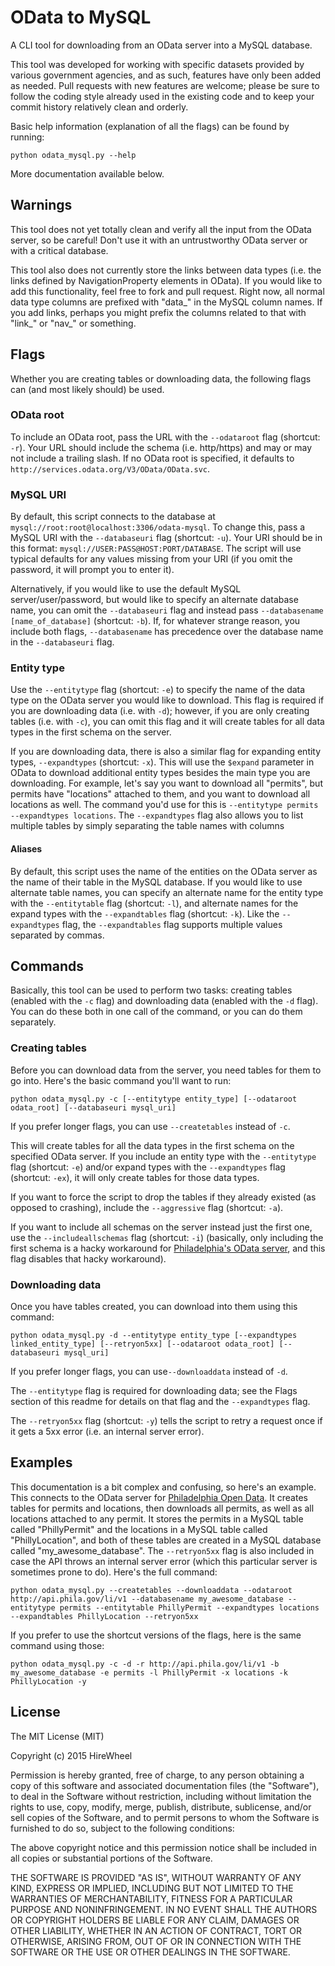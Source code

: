 # OData to MySQL

A CLI tool for downloading from an OData server into a MySQL database.

This tool was developed for working with specific datasets provided by various government agencies, and as such, features have only been added as needed. Pull requests with new features are welcome; please be sure to follow the coding style already used in the existing code and to keep your commit history relatively clean and orderly.

Basic help information (explanation of all the flags) can be found by running:

    python odata_mysql.py --help

More documentation available below.

## Warnings

This tool does not yet totally clean and verify all the input from the OData server, so be careful! Don't use it with an untrustworthy OData server or with a critical database.

This tool also does not currently store the links between data types (i.e. the links defined by NavigationProperty elements in OData). If you would like to add this functionality, feel free to fork and pull request. Right now, all normal data type columns are prefixed with "data_" in the MySQL column names. If you add links, perhaps you might prefix the columns related to that with "link_" or "nav_" or something.

## Flags

Whether you are creating tables or downloading data, the following flags can (and most likely should) be used.

### OData root

To include an OData root, pass the URL with the `--odataroot` flag (shortcut: `-r`). Your URL should include the schema (i.e. http/https) and may or may not include a trailing slash. If no OData root is specified, it defaults to `http://services.odata.org/V3/OData/OData.svc`.

### MySQL URI

By default, this script connects to the database at `mysql://root:root@localhost:3306/odata-mysql`. To change this, pass a MySQL URI with the `--databaseuri` flag (shortcut: `-u`). Your URI should be in this format: `mysql://USER:PASS@HOST:PORT/DATABASE`. The script will use typical defaults for any values missing from your URI (if you omit the password, it will prompt you to enter it).

Alternatively, if you would like to use the default MySQL server/user/password, but would like to specify an alternate database name, you can omit the `--databaseuri` flag and instead pass `--databasename [name_of_database]` (shortcut: `-b`). If, for whatever strange reason, you include both flags, `--databasename` has precedence over the database name in the `--databaseuri` flag.

### Entity type

Use the `--entitytype` flag (shortcut: `-e`) to specify the name of the data type on the OData server you would like to download. This flag is required if you are downloading data (i.e. with `-d`); however, if you are only creating tables (i.e. with `-c`), you can omit this flag and it will create tables for all data types in the first schema on the server.

If you are downloading data, there is also a similar flag for expanding entity types, `--expandtypes` (shortcut: `-x`). This will use the `$expand` parameter in OData to download additional entity types besides the main type you are downloading. For example, let's say you want to download all "permits", but permits have "locations" attached to them, and you want to download all locations as well. The command you'd use for this is `--entitytype permits --expandtypes locations`. The `--expandtypes` flag also allows you to list multiple tables by simply separating the table names with columns

#### Aliases

By default, this script uses the name of the entities on the OData server as the name of their table in the MySQL database. If you would like to use alternate table names, you can specify an alternate name for the entity type with the `--entitytable` flag (shortcut: `-l`), and alternate names for the expand types with the `--expandtables` flag (shortcut: `-k`). Like the `--expandtypes` flag, the `--expandtables` flag supports multiple values separated by commas.


## Commands

Basically, this tool can be used to perform two tasks: creating tables (enabled with the `-c` flag) and downloading data (enabled with the `-d` flag). You can do these both in one call of the command, or you can do them separately.

### Creating tables

Before you can download data from the server, you need tables for them to go into. Here's the basic command you'll want to run:

    python odata_mysql.py -c [--entitytype entity_type] [--odataroot odata_root] [--databaseuri mysql_uri]

If you prefer longer flags, you can use `--createtables` instead of `-c`.

This will create tables for all the data types in the first schema on the specified OData server. If you include an entity type with the `--entitytype` flag (shortcut: `-e`) and/or expand types with the `--expandtypes` flag (shortcut: `-ex`), it will only create tables for those data types.

If you want to force the script to drop the tables if they already existed (as opposed to crashing), include the `--aggressive` flag (shortcut: `-a`).

If you want to include all schemas on the server instead just the first one, use the `--includeallschemas` flag (shortcut: `-i`) (basically, only including the first schema is a hacky workaround for [Philadelphia's OData server](http://phlapi.com), and this flag disables that hacky workaround).

### Downloading data

Once you have tables created, you can download into them using this command:

    python odata_mysql.py -d --entitytype entity_type [--expandtypes linked_entity_type] [--retryon5xx] [--odataroot odata_root] [--databaseuri mysql_uri]

If you prefer longer flags, you can use`--downloaddata` instead of `-d`.

The `--entitytype` flag is required for downloading data; see the Flags section of this readme for details on that flag and the `--expandtypes` flag.

The `--retryon5xx` flag (shortcut: `-y`) tells the script to retry a request once if it gets a 5xx error (i.e. an internal server error).

## Examples

This documentation is a bit complex and confusing, so here's an example. This connects to the OData server for [Philadelphia Open Data](http://phlapi.com). It creates tables for permits and locations, then downloads all permits, as well as all locations attached to any permit. It stores the permits in a MySQL table called "PhillyPermit" and the locations in a MySQL table called "PhillyLocation", and both of these tables are created in a MySQL database called "my_awesome_database". The `--retryon5xx` flag is also included in case the API throws an internal server error (which this particular server is sometimes prone to do). Here's the full command:

    python odata_mysql.py --createtables --downloaddata --odataroot http://api.phila.gov/li/v1 --databasename my_awesome_database --entitytype permits --entitytable PhillyPermit --expandtypes locations --expandtables PhillyLocation --retryon5xx

If you prefer to use the shortcut versions of the flags, here is the same command using those:

    python odata_mysql.py -c -d -r http://api.phila.gov/li/v1 -b my_awesome_database -e permits -l PhillyPermit -x locations -k PhillyLocation -y


## License

The MIT License (MIT)

Copyright (c) 2015 HireWheel

Permission is hereby granted, free of charge, to any person obtaining a copy
of this software and associated documentation files (the "Software"), to deal
in the Software without restriction, including without limitation the rights
to use, copy, modify, merge, publish, distribute, sublicense, and/or sell
copies of the Software, and to permit persons to whom the Software is
furnished to do so, subject to the following conditions:

The above copyright notice and this permission notice shall be included in all
copies or substantial portions of the Software.

THE SOFTWARE IS PROVIDED "AS IS", WITHOUT WARRANTY OF ANY KIND, EXPRESS OR
IMPLIED, INCLUDING BUT NOT LIMITED TO THE WARRANTIES OF MERCHANTABILITY,
FITNESS FOR A PARTICULAR PURPOSE AND NONINFRINGEMENT. IN NO EVENT SHALL THE
AUTHORS OR COPYRIGHT HOLDERS BE LIABLE FOR ANY CLAIM, DAMAGES OR OTHER
LIABILITY, WHETHER IN AN ACTION OF CONTRACT, TORT OR OTHERWISE, ARISING FROM,
OUT OF OR IN CONNECTION WITH THE SOFTWARE OR THE USE OR OTHER DEALINGS IN THE
SOFTWARE.
